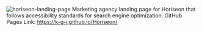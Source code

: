 ![horiseon-landing-page](https://user-images.githubusercontent.com/91970214/146103526-01c8612d-1fb9-4053-bd32-4cd2e7de0cf9.jpg)
Marketing agency landing page for Horiseon that follows accessibility standards for search engine optimization.
GitHub Pages Link: https://k-g-j.github.io/Horiseon/ 
